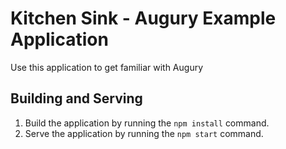 # Kitchen Sink - Augury Example Application

Use this application to get familiar with Augury

## Building and Serving

1. Build the application by running the `npm install` command.
2. Serve the application by running the `npm start` command.
